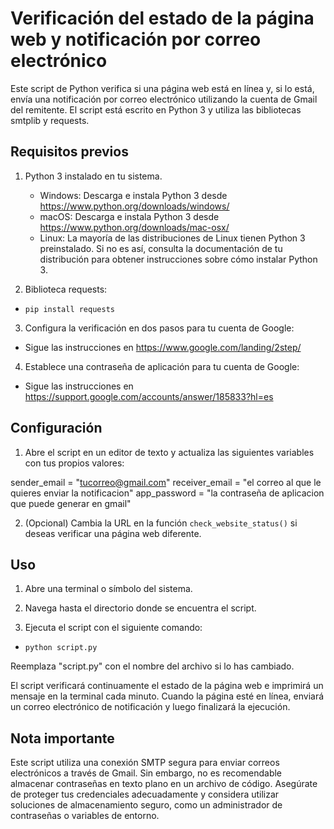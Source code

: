 # Verificación del estado de la página web y notificación por correo electrónico

Este script de Python verifica si una página web está en línea y, si lo está, envía una notificación por correo electrónico utilizando la cuenta de Gmail del remitente. El script está escrito en Python 3 y utiliza las bibliotecas smtplib y requests.

## Requisitos previos

1. Python 3 instalado en tu sistema.
   - Windows: Descarga e instala Python 3 desde https://www.python.org/downloads/windows/
   - macOS: Descarga e instala Python 3 desde https://www.python.org/downloads/mac-osx/
   - Linux: La mayoría de las distribuciones de Linux tienen Python 3 preinstalado. Si no es así, consulta la documentación de tu distribución para obtener instrucciones sobre cómo instalar Python 3.

2. Biblioteca requests:

- `pip install requests`

3. Configura la verificación en dos pasos para tu cuenta de Google:
- Sigue las instrucciones en https://www.google.com/landing/2step/

4. Establece una contraseña de aplicación para tu cuenta de Google:
- Sigue las instrucciones en https://support.google.com/accounts/answer/185833?hl=es

## Configuración

1. Abre el script en un editor de texto y actualiza las siguientes variables con tus propios valores:

sender_email = "tucorreo@gmail.com"
receiver_email = "el correo al que le quieres enviar la notificacion"
app_password = "la contraseña de aplicacion que puede generar en gmail"


2. (Opcional) Cambia la URL en la función `check_website_status()` si deseas verificar una página web diferente.

## Uso

1. Abre una terminal o símbolo del sistema.

2. Navega hasta el directorio donde se encuentra el script.

3. Ejecuta el script con el siguiente comando:

- `python script.py`


Reemplaza "script.py" con el nombre del archivo si lo has cambiado.

El script verificará continuamente el estado de la página web e imprimirá un mensaje en la terminal cada minuto. Cuando la página esté en línea, enviará un correo electrónico de notificación y luego finalizará la ejecución.

## Nota importante

Este script utiliza una conexión SMTP segura para enviar correos electrónicos a través de Gmail. Sin embargo, no es recomendable almacenar contraseñas en texto plano en un archivo de código. Asegúrate de proteger tus credenciales adecuadamente y considera utilizar soluciones de almacenamiento seguro, como un administrador de contraseñas o variables de entorno.
